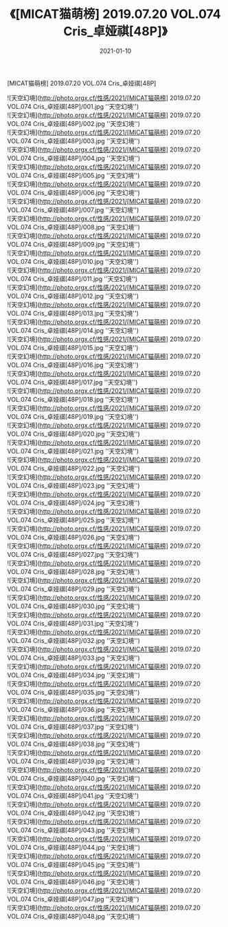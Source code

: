 ﻿---
layout: post
title:  《[MICAT猫萌榜] 2019.07.20 VOL.074 Cris_卓娅祺[48P]》
date:   2021-01-10
img: http://photo.orgx.cf/性感/2021/[MICAT猫萌榜] 2019.07.20 VOL.074 Cris_卓娅祺[48P]/000.jpg
tags: [美女, 性感, 泳衣]
---

[MICAT猫萌榜] 2019.07.20 VOL.074 Cris_卓娅祺[48P]



![天空幻境](http://photo.orgx.cf/性感/2021/[MICAT猫萌榜] 2019.07.20 VOL.074 Cris_卓娅祺[48P]/001.jpg ''天空幻境'') <br>
![天空幻境](http://photo.orgx.cf/性感/2021/[MICAT猫萌榜] 2019.07.20 VOL.074 Cris_卓娅祺[48P]/002.jpg ''天空幻境'') <br>
![天空幻境](http://photo.orgx.cf/性感/2021/[MICAT猫萌榜] 2019.07.20 VOL.074 Cris_卓娅祺[48P]/003.jpg ''天空幻境'') <br>
![天空幻境](http://photo.orgx.cf/性感/2021/[MICAT猫萌榜] 2019.07.20 VOL.074 Cris_卓娅祺[48P]/004.jpg ''天空幻境'') <br>
![天空幻境](http://photo.orgx.cf/性感/2021/[MICAT猫萌榜] 2019.07.20 VOL.074 Cris_卓娅祺[48P]/005.jpg ''天空幻境'') <br>
![天空幻境](http://photo.orgx.cf/性感/2021/[MICAT猫萌榜] 2019.07.20 VOL.074 Cris_卓娅祺[48P]/006.jpg ''天空幻境'') <br>
![天空幻境](http://photo.orgx.cf/性感/2021/[MICAT猫萌榜] 2019.07.20 VOL.074 Cris_卓娅祺[48P]/007.jpg ''天空幻境'') <br>
![天空幻境](http://photo.orgx.cf/性感/2021/[MICAT猫萌榜] 2019.07.20 VOL.074 Cris_卓娅祺[48P]/008.jpg ''天空幻境'') <br>
![天空幻境](http://photo.orgx.cf/性感/2021/[MICAT猫萌榜] 2019.07.20 VOL.074 Cris_卓娅祺[48P]/009.jpg ''天空幻境'') <br>
![天空幻境](http://photo.orgx.cf/性感/2021/[MICAT猫萌榜] 2019.07.20 VOL.074 Cris_卓娅祺[48P]/010.jpg ''天空幻境'') <br>
![天空幻境](http://photo.orgx.cf/性感/2021/[MICAT猫萌榜] 2019.07.20 VOL.074 Cris_卓娅祺[48P]/011.jpg ''天空幻境'') <br>
![天空幻境](http://photo.orgx.cf/性感/2021/[MICAT猫萌榜] 2019.07.20 VOL.074 Cris_卓娅祺[48P]/012.jpg ''天空幻境'') <br>
![天空幻境](http://photo.orgx.cf/性感/2021/[MICAT猫萌榜] 2019.07.20 VOL.074 Cris_卓娅祺[48P]/013.jpg ''天空幻境'') <br>
![天空幻境](http://photo.orgx.cf/性感/2021/[MICAT猫萌榜] 2019.07.20 VOL.074 Cris_卓娅祺[48P]/014.jpg ''天空幻境'') <br>
![天空幻境](http://photo.orgx.cf/性感/2021/[MICAT猫萌榜] 2019.07.20 VOL.074 Cris_卓娅祺[48P]/015.jpg ''天空幻境'') <br>
![天空幻境](http://photo.orgx.cf/性感/2021/[MICAT猫萌榜] 2019.07.20 VOL.074 Cris_卓娅祺[48P]/016.jpg ''天空幻境'') <br>
![天空幻境](http://photo.orgx.cf/性感/2021/[MICAT猫萌榜] 2019.07.20 VOL.074 Cris_卓娅祺[48P]/017.jpg ''天空幻境'') <br>
![天空幻境](http://photo.orgx.cf/性感/2021/[MICAT猫萌榜] 2019.07.20 VOL.074 Cris_卓娅祺[48P]/018.jpg ''天空幻境'') <br>
![天空幻境](http://photo.orgx.cf/性感/2021/[MICAT猫萌榜] 2019.07.20 VOL.074 Cris_卓娅祺[48P]/019.jpg ''天空幻境'') <br>
![天空幻境](http://photo.orgx.cf/性感/2021/[MICAT猫萌榜] 2019.07.20 VOL.074 Cris_卓娅祺[48P]/020.jpg ''天空幻境'') <br>
![天空幻境](http://photo.orgx.cf/性感/2021/[MICAT猫萌榜] 2019.07.20 VOL.074 Cris_卓娅祺[48P]/021.jpg ''天空幻境'') <br>
![天空幻境](http://photo.orgx.cf/性感/2021/[MICAT猫萌榜] 2019.07.20 VOL.074 Cris_卓娅祺[48P]/022.jpg ''天空幻境'') <br>
![天空幻境](http://photo.orgx.cf/性感/2021/[MICAT猫萌榜] 2019.07.20 VOL.074 Cris_卓娅祺[48P]/023.jpg ''天空幻境'') <br>
![天空幻境](http://photo.orgx.cf/性感/2021/[MICAT猫萌榜] 2019.07.20 VOL.074 Cris_卓娅祺[48P]/024.jpg ''天空幻境'') <br>
![天空幻境](http://photo.orgx.cf/性感/2021/[MICAT猫萌榜] 2019.07.20 VOL.074 Cris_卓娅祺[48P]/025.jpg ''天空幻境'') <br>
![天空幻境](http://photo.orgx.cf/性感/2021/[MICAT猫萌榜] 2019.07.20 VOL.074 Cris_卓娅祺[48P]/026.jpg ''天空幻境'') <br>
![天空幻境](http://photo.orgx.cf/性感/2021/[MICAT猫萌榜] 2019.07.20 VOL.074 Cris_卓娅祺[48P]/027.jpg ''天空幻境'') <br>
![天空幻境](http://photo.orgx.cf/性感/2021/[MICAT猫萌榜] 2019.07.20 VOL.074 Cris_卓娅祺[48P]/028.jpg ''天空幻境'') <br>
![天空幻境](http://photo.orgx.cf/性感/2021/[MICAT猫萌榜] 2019.07.20 VOL.074 Cris_卓娅祺[48P]/029.jpg ''天空幻境'') <br>
![天空幻境](http://photo.orgx.cf/性感/2021/[MICAT猫萌榜] 2019.07.20 VOL.074 Cris_卓娅祺[48P]/030.jpg ''天空幻境'') <br>
![天空幻境](http://photo.orgx.cf/性感/2021/[MICAT猫萌榜] 2019.07.20 VOL.074 Cris_卓娅祺[48P]/031.jpg ''天空幻境'') <br>
![天空幻境](http://photo.orgx.cf/性感/2021/[MICAT猫萌榜] 2019.07.20 VOL.074 Cris_卓娅祺[48P]/032.jpg ''天空幻境'') <br>
![天空幻境](http://photo.orgx.cf/性感/2021/[MICAT猫萌榜] 2019.07.20 VOL.074 Cris_卓娅祺[48P]/033.jpg ''天空幻境'') <br>
![天空幻境](http://photo.orgx.cf/性感/2021/[MICAT猫萌榜] 2019.07.20 VOL.074 Cris_卓娅祺[48P]/034.jpg ''天空幻境'') <br>
![天空幻境](http://photo.orgx.cf/性感/2021/[MICAT猫萌榜] 2019.07.20 VOL.074 Cris_卓娅祺[48P]/035.jpg ''天空幻境'') <br>
![天空幻境](http://photo.orgx.cf/性感/2021/[MICAT猫萌榜] 2019.07.20 VOL.074 Cris_卓娅祺[48P]/036.jpg ''天空幻境'') <br>
![天空幻境](http://photo.orgx.cf/性感/2021/[MICAT猫萌榜] 2019.07.20 VOL.074 Cris_卓娅祺[48P]/037.jpg ''天空幻境'') <br>
![天空幻境](http://photo.orgx.cf/性感/2021/[MICAT猫萌榜] 2019.07.20 VOL.074 Cris_卓娅祺[48P]/038.jpg ''天空幻境'') <br>
![天空幻境](http://photo.orgx.cf/性感/2021/[MICAT猫萌榜] 2019.07.20 VOL.074 Cris_卓娅祺[48P]/039.jpg ''天空幻境'') <br>
![天空幻境](http://photo.orgx.cf/性感/2021/[MICAT猫萌榜] 2019.07.20 VOL.074 Cris_卓娅祺[48P]/040.jpg ''天空幻境'') <br>
![天空幻境](http://photo.orgx.cf/性感/2021/[MICAT猫萌榜] 2019.07.20 VOL.074 Cris_卓娅祺[48P]/041.jpg ''天空幻境'') <br>
![天空幻境](http://photo.orgx.cf/性感/2021/[MICAT猫萌榜] 2019.07.20 VOL.074 Cris_卓娅祺[48P]/042.jpg ''天空幻境'') <br>
![天空幻境](http://photo.orgx.cf/性感/2021/[MICAT猫萌榜] 2019.07.20 VOL.074 Cris_卓娅祺[48P]/043.jpg ''天空幻境'') <br>
![天空幻境](http://photo.orgx.cf/性感/2021/[MICAT猫萌榜] 2019.07.20 VOL.074 Cris_卓娅祺[48P]/044.jpg ''天空幻境'') <br>
![天空幻境](http://photo.orgx.cf/性感/2021/[MICAT猫萌榜] 2019.07.20 VOL.074 Cris_卓娅祺[48P]/045.jpg ''天空幻境'') <br>
![天空幻境](http://photo.orgx.cf/性感/2021/[MICAT猫萌榜] 2019.07.20 VOL.074 Cris_卓娅祺[48P]/046.jpg ''天空幻境'') <br>
![天空幻境](http://photo.orgx.cf/性感/2021/[MICAT猫萌榜] 2019.07.20 VOL.074 Cris_卓娅祺[48P]/047.jpg ''天空幻境'') <br>
![天空幻境](http://photo.orgx.cf/性感/2021/[MICAT猫萌榜] 2019.07.20 VOL.074 Cris_卓娅祺[48P]/048.jpg ''天空幻境'') <br>